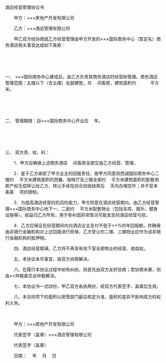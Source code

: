 



酒店经营管理协议书



 

　　甲方：×××房地产开发有限公司

　　乙方：×××酒店管理有限公司　　

　　甲乙双方经协商就乙方经营管理由甲方开发的×××国际商务中心（暂定名）商务酒店相关事宜达成如下条款：

　　

　　

一、
×××国际商务中心建成后，由乙方负责其商务酒店的经营和管理。商务酒店管理范围：五楼以下（含五楼）全部建筑，共　 间客房，建筑面积约　　　 平方米。

　　

　　

二、
管理期限：自×××国际商务中心开业后　 年。

　　

　　

三、
双方责、权、利：

　　1．甲方应确保上述商务酒店　 间客房全部交由乙方经营、管理。

　　2．鉴于乙方承担了甲方业主的回报责任，故甲方同意将西湖国际商务中心二楼约　 平方米建筑面积的西餐、咖啡厅及三楼全部约　 平方米建筑面积的配套用房产权无偿转让给乙方，转让手续在综合验收结束后　 天内办理完毕；并不受本条第　 项的限制。

　　3．为提高酒店经营的抗风险能力，甲方同意在酒店经营期内，由乙方经营管理×××国际商务中心地下一、二层约　 平方米配套物业（包括车库、娱乐、健身设施等），收益归乙方所有，用于弥补因异常情况可能发生的酒店经营亏损。

　　4．乙方应保证在经营期间内向酒店业主支付不低于××%的年回报额，并确保由非银行金融机构对上述回报进行担保，乙方受让的二楼、三楼物业应作为该非银行金融机构的抵押物。

　　四、酒店经营期满，乙方将不再享有地下室全部物业的经营、收益权。

　　五、本协议未尽事宜，由双方协商解决。

　　六、在履行本协议过程中如有纠纷，则首先由双方友好协商；若协商未果，则由××仲裁委员会仲裁解决。

　　七、本协议书一式四份，甲乙双方各执两份，经双方代表签字、盖章后生效。

　　八、本合同项下的面积以房管部门最后核定为准，面积的差异不影响双方的权利义务。

　　

　　甲方：×××房地产开发有限公司

　　代表签字（盖章）×××酒店管理有限公司

　　代表签字（盖章）　　　　　　　　　　　　　　　　　　　　　　　　

　　日期：　 年　 月　 日

　　